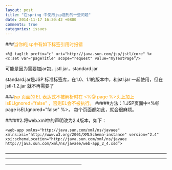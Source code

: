 ```yaml
---
layout: post
title: "在spring 中使用jsp遇到的一些问题"
date: 2014-11-17 16:30:42 +0800
comments: true
categories: issues
---
```

###<span style="color:orange;">当你的jsp中有如下标签引用时报错</span>

	<%@ taglib prefix="c" uri="http://java.sun.com/jsp/jstl/core" %>
	<c:set var="pageTitle" scope="request" value="myTestPage”/> 
	
可能是因为需要加jar包，jstl.jar，standard.jar

standard.jar是JSP 标准标签库，在1.0、1.1的版本中，和jstl.jar 一起使用，但在jstl-1.2.jar 就不再需要了


###<span style="color:orange;">jsp 页面的 EL 表达式不被解析时在 <%@ page %>头上加上 isELIgnored=“false" ，否则EL会不被执行。</span>
#####方法：1.JSP页面中<%@ page isELIgnored="false" %>，
每个页面都如此，就会很麻烦。 

#####2.将web.xml中的声明改为2.4版本，如下：

	<web-app xmlns="http://java.sun.com/xml/ns/javaee" xmlns:xsi="http://www.w3.org/2001/XMLSchema-instance" version="2.4" xsi:schemaLocation="http://java.sun.com/xml/ns/javaee   http://java.sun.com/xml/ns/javaee/web-app_2_4.xsd”>  

—————————————————————————————————————————————————————————————————————————————————————————